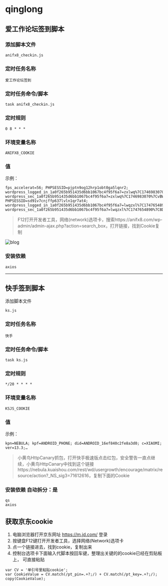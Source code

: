 # qinglong
## 爱工作论坛签到脚本
### 添加脚本文件
```
anifx8_checkin.js
```
### 定时任务名称
```
爱工作论坛签到
```
### 定时任务命令/脚本
```
task anifx8_checkin.js
```
### 定时规则
```
0 8 * * *
```
### 环境变量名称
```
ANIFX8_COOKIE
```
### 值
示例：
```
fps_accelerat=56; PHPSESSID=pjptn9og12hrp1obt0ga5lqnr2; wordpress_logged_in_1a0f265b951435d6bb1067bc4f95f6a7=zxlwq%7C1746983070%7CvBWDauvv2Z0vQgm25AasWZIn2hAduncvUN71icb58uU%7C4e61d301d6b18cc4c79efe56756f7f038572bef32b543ea1a53ed237c5e351f5; wordpress_sec_1a0f265b951435d6bb1067bc4f95f6a7=zxlwq%7C1746983070%7CvBWDauvv2Z0vQgm25AasWZIn2hAduncvUN71icb58uU%7C01ee3c14169c451c361981cd087d34be8badcf6e12b028a4f287a02afa0b54f4,fps_accelerat=59; PHPSESSID=sd91v7cnjffp637lvln1qr7at4; wordpress_logged_in_1a0f265b951435d6bb1067bc4f95f6a7=lwqzxl%7C1747654890%7C8DqqdKA6kY94X1pdBx4iyOvM1nLdvgkYUeFUtV7FawY%7Cfdca77cbed96e2117d0b90170c7a94fb5b332d26373129a765b4d6c5a802a54a; wordpress_sec_1a0f265b951435d6bb1067bc4f95f6a7=lwqzxl%7C1747654890%7C8DqqdKA6kY94X1pdBx4iyOvM1nLdvgkYUeFUtV7FawY%7C3534f79fac296a3b0c1bd07eb5b7e4cc0f80b6ffd793157a7b8d6aea570bb04d
```
> F12打开开发者工具，网络(network)选项卡，搜索https://anifx8.com/wp-admin/admin-ajax.php?action=search_box，打开链接，找到Cookie复制

![blog](https://jpg.zxlwq.dpdns.org/blog/xz2.jpg)

### 安装依赖
```
axios
```
---

## 快手签到脚本
添加脚本文件
```
ks.js
```
### 定时任务名称
```
快手
```
### 定时任务命令/脚本
```
task ks.js
```
### 定时规则
```
*/20 * * * *
```
### 环境变量名称
```
KSJS_COOKIE
```
### 值 
示例：
```
kpn=NEBULA; kpf=ANDROID_PHONE; did=ANDROID_16ef840c2fe8a3d0; c=XIAOMI; ver=13.3;…
```
> 小黄鸟HttpCanary抓包，打开快手极速版点击红包，安全警告一直点继续，小黄鸟HttpCanary中找到这个链接https://nebula.kuaishou.com/rest/wd/usergrowth/encourage/matrix/resource/action?_NS_sig3=71612616，复制下面的Cookie

### 安装依赖 自动拆分：是
```
qs
axios
```
## 获取京东cookie
1. 电脑浏览器打开京东网址 https://m.jd.com/ 登录
2. 按键盘F12键打开开发者工具，选择网络(Network)选项卡
3. 点一个链接进去，找到cookie，复制出来
4. 控制台选项卡下面输入代脚本按回车键，整理出关键的的cookie已经在剪贴板上， 可直接粘贴
```
var CV = '单引号里粘贴cookie';
var CookieValue = CV.match(/pt_pin=.+?;/) + CV.match(/pt_key=.+?;/);
copy(CookieValue);
```
